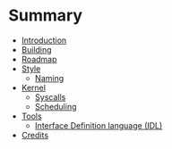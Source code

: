 # Summary

- [Introduction](./introduction.md)
- [Building](./building.md)
- [Roadmap](./roadmap.md)
- [Style]()
  - [Naming](./style/naming.md)
- [Kernel]()
  - [Syscalls](./kernel/syscalls.md)
  - [Scheduling](./kernel/scheduling.md)
- [Tools]()
  - [Interface Definition language (IDL)](./tools/idl.md)
- [Credits](./credits.md)
